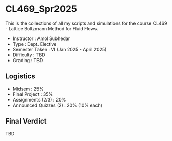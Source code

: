 # CL469_Spr2025

This is the collections of all my scripts and simulations for the course CL469 - Lattice Boltzmann Method for Fluid Flows. 
- Instructor : Amol Subhedar 
- Type : Dept. Elective 
- Semester Taken : VI (Jan 2025 - April 2025) 
- Difficulty : TBD 
- Grading : TBD 

## Logistics 
- Midsem : 25%
- Final Project : 35%
- Assignments (2/3) : 20%
- Announced Quizzes (2) : 20% (10% each)

## Final Verdict 
TBD
